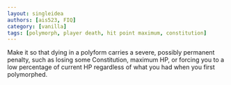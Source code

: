 ```yaml
---
layout: singleidea
authors: [ais523, FIQ]
category: [vanilla]
tags: [polymorph, player death, hit point maximum, constitution]
---
```

Make it so that dying in a polyform carries a severe, possibly permanent penalty, such as losing some Constitution, maximum HP, or forcing you to a low percentage of current HP regardless of what you had when you first polymorphed.
